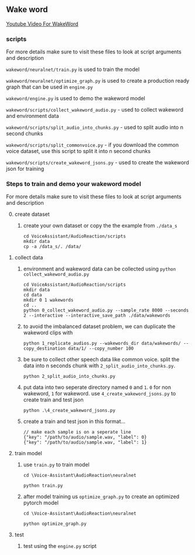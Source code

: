 ## Wake word
[Youtube Video For WakeWord](https://www.youtube.com/watch?v=ob0p7G2QoHA&list=PL5rWfvZIL-NpFXM9nFr15RmEEh4F4ePZW)

### scripts
For more details make sure to visit these files to look at script arguments and description

`wakeword/neuralnet/train.py` is used to train the model

`wakeword/neuralnet/optimize_graph.py` is used to create a production ready graph that can be used in `engine.py`

`wakeword/engine.py` is used to demo the wakeword model

`wakeword/scripts/collect_wakeword_audio.py` - used to collect wakeword and environment data

`wakeword/scripts/split_audio_into_chunks.py` - used to split audio into n second chunks

`wakeword/scripts/split_commonvoice.py` - if you download the common voice dataset, use this script to split it into n second chunks

`wakeword/scripts/create_wakeword_jsons.py` - used to create the wakeword json for training

### Steps to train and demo your wakeword model

For more details make sure to visit these files to look at script arguments and description

0. create dataset
    1. create your own dataset or copy the the example from  `./data_s`
        ```
        cd VoiceAssistant/AudioReaction/scripts
        mkdir data
        cp -a /data_s/. /data/
        ```

1. collect data
    1. environment and wakeword data can be collected using `python collect_wakeword_audio.py`
       ```
       cd VoiceAssistant/AudioReaction/scripts
       mkdir data
       cd data
       mkdir 0 1 wakewords
       cd ..
       python 0_collect_wakeword_audio.py --sample_rate 8000 --seconds 2 --interactive --interactive_save_path ./data/wakewords
       ```
    2. to avoid the imbalanced dataset problem, we can duplicate the wakeword clips with 
       ```
       python 1_replicate_audios.py --wakewords_dir data/wakewords/ --copy_destination data/1/ --copy_number 100
       ```
    3. be sure to collect other speech data like common voice. split the data into n seconds chunk with `2_split_audio_into_chunks.py`.
       ```
       python 2_split_audio_into_chunks.py
       ```
    4. put data into two seperate directory named `0` and `1`. `0` for non wakeword, `1` for wakeword. use `4_create_wakeword_jsons.py` to create train and test json
       ```
       python .\4_create_wakeword_jsons.py
       ```
    5. create a train and test json in this format...
        ```
        // make each sample is on a seperate line
        {"key": "/path/to/audio/sample.wav, "label": 0}
        {"key": "/path/to/audio/sample.wav, "label": 1}
        ```

2. train model
    1. use `train.py` to train model
        ```
        cd \Voice-Assistant\AudioReaction\neuralnet

        python train.py
        ```
    2. after model training us `optimize_graph.py` to create an optimized pytorch model
        ```
        cd \Voice-Assistant\AudioReaction\neuralnet

        python optimize_graph.py
        ```

3. test
    1. test using the `engine.py` script